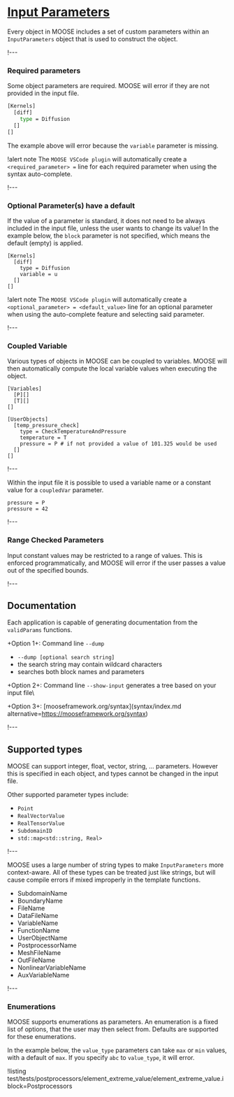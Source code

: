 # [Input Parameters](source/utils/InputParameters.md)

Every object in MOOSE includes a set of custom parameters within an `InputParameters` object that
is used to construct the object.

!---

### Required parameters

Some object parameters are required. MOOSE will error if they are not provided in the input file.

```bash
[Kernels]
  [diff]
    type = Diffusion
  []
[]
```

The example above will error because the `variable` parameter is missing.

!alert note
The `MOOSE VSCode plugin` will automatically create a `<required_parameter> =` line for each required
parameter when using the syntax auto-complete.

!---

### Optional Parameter(s) have a default

If the value of a parameter is standard, it does not need to be always included in the input file,
unless the user wants to change its value!
In the example below, the `block` parameter is not specified, which means the default (empty)
is applied.

```text
[Kernels]
  [diff]
    type = Diffusion
    variable = u
  []
[]
```

!alert note
The `MOOSE VSCode plugin` will automatically create a `<optional_parameter> = <default_value>` line for an optional parameter when using the auto-complete feature and selecting said parameter.

!---

### Coupled Variable

Various types of objects in MOOSE can be coupled to variables. MOOSE will then automatically
compute the local variable values when executing the object.

```text
[Variables]
  [P][]
  [T][]
[]

[UserObjects]
  [temp_pressure_check]
    type = CheckTemperatureAndPressure
    temperature = T
    pressure = P # if not provided a value of 101.325 would be used
  []
[]
```

!---

Within the input file it is possible to used a variable name or a constant value for a `coupledVar`
parameter.

```text
pressure = P
pressure = 42
```

!---

### Range Checked Parameters

Input constant values may be restricted to a range of values.
This is enforced programmatically, and MOOSE will error if the user passes a value
out of the specified bounds.

!---


## Documentation

Each application is capable of generating documentation from the `validParams` functions.

+Option 1+: Command line `--dump`

- `--dump [optional search string]`
- the search string may contain wildcard characters
- searches both block names and parameters

+Option 2+: Command line `--show-input` generates a tree based on your input file\\

+Option 3+: [mooseframework.org/syntax](syntax/index.md alternative=https://mooseframework.org/syntax)

!---

## Supported types

MOOSE can support integer, float, vector, string, ... parameters.
However this is specified in each object, and types cannot be changed in the
input file.

Other supported parameter types include:

- `Point`
- `RealVectorValue`
- `RealTensorValue`
- `SubdomainID`
- `std::map<std::string, Real>`

!---

MOOSE uses a large number of string types to make `InputParameters` more context-aware. All of these types can
be treated just like strings, but will cause compile errors if mixed improperly in the template
functions.

- SubdomainName
- BoundaryName
- FileName
- DataFileName
- VariableName
- FunctionName
- UserObjectName
- PostprocessorName
- MeshFileName
- OutFileName
- NonlinearVariableName
- AuxVariableName

!---

### Enumerations

MOOSE supports enumerations as parameters. An enumeration is a fixed list of options,
that the user may then select from. Defaults are supported for these enumerations.

In the example below, the `value_type` parameters can take `max` or `min` values, with a default
of `max`. If you specify `abc` to `value_type`, it will error.

!listing test/tests/postprocessors/element_extreme_value/element_extreme_value.i block=Postprocessors
